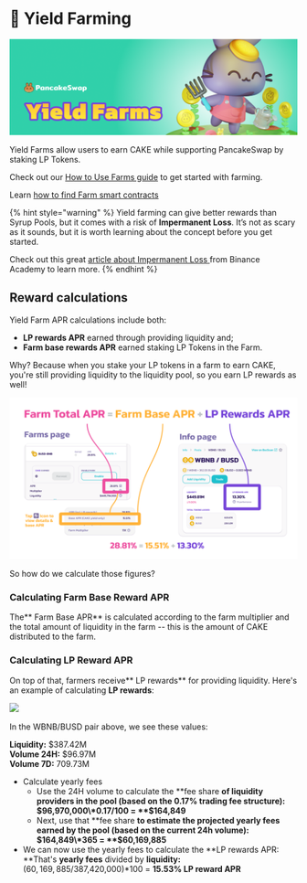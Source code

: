 # 🚜 Yield Farming

![](<../../.gitbook/assets/docs-masthead-1- (2).png>)

Yield Farms allow users to earn CAKE while supporting PancakeSwap by staking LP Tokens.

Check out our [How to Use Farms guide](https://docs.pancakeswap.finance/products/yield-farming/how-to-use-farms) to get started with farming.

Learn [how to find Farm smart contracts](./)

{% hint style="warning" %}
Yield farming can give better rewards than Syrup Pools, but it comes with a risk of **Impermanent Loss**. It’s not as scary as it sounds, but it is worth learning about the concept before you get started.

Check out this great [article about Impermanent Loss ](https://academy.binance.com/en/articles/impermanent-loss-explained)from Binance Academy to learn more.
{% endhint %}

## Reward calculations

Yield Farm APR calculations include both:

* **LP rewards APR** earned through providing liquidity and;
* **Farm base rewards APR** earned staking LP Tokens in the Farm.

Why? Because when you stake your LP tokens in a farm to earn CAKE, you're still providing liquidity to the liquidity pool, so you earn LP rewards as well!

![](<../../.gitbook/assets/Frame 1.png>)

So how do we calculate those figures?

### Calculating Farm Base Reward APR

The** Farm Base APR** is calculated according to the farm multiplier and the total amount of liquidity in the farm -- this is the amount of CAKE distributed to the farm.

### Calculating LP Reward APR

On top of that, farmers receive** LP rewards** for providing liquidity. Here's an example of calculating **LP rewards**:

![](https://lh4.googleusercontent.com/rJswz2qvCNTcODcClHxqlLpanSLsfbGtVw75MMPicBN1iKTKCuEYlPuoFAqskoy24DB9JBmATWb8dk3WmY1\_BFDZoS94sWTBZhZrcnG711rC8ltDXPR3gdl8D50eWq\_cfiBriKcl)

In the WBNB/BUSD pair above, we see these values:

**Liquidity:** $387.42M\
**Volume 24H:** $96.97M\
**Volume 7D:** 709.73M

* Calculate yearly fees
  * Use the 24H volume to calculate the **fee share **of liquidity providers in the pool (based on the 0.17% trading fee structure):\
    $96,970,000\*0.17/100 = **$164,849**
  * Next, use that **fee share **to estimate the projected **yearly fees** earned by the pool (based on the current 24h volume):\
    $164,849\*365 = **$60,169,885**
* We can now use the yearly fees to calculate the **LP rewards APR: **That's **yearly fees** divided by **liquidity:**\
  ($60,169,885/$387,420,000)\*100 = **15.53% LP reward APR**
